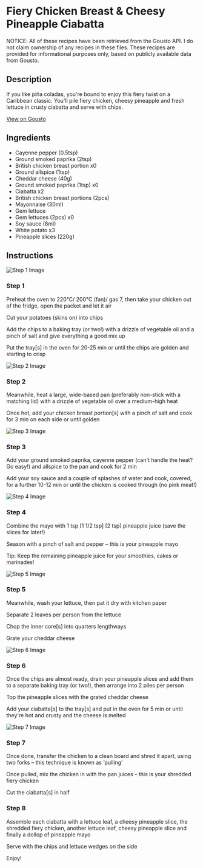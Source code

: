 # Fiery Chicken Breast & Cheesy Pineapple Ciabatta

NOTICE: All of these recipes have been retrieved from the Gousto API. I do not claim ownership of any recipes in these files. These recipes are provided for informational purposes only, based on publicly available data from Gousto.

## Description

If you like piña coladas, you're bound to enjoy this fiery twist on a Caribbean classic. You'll pile fiery chicken, cheesy pineapple and fresh lettuce in crusty ciabatta and serve with chips.

[View on Gousto](https://www.gousto.co.uk/recipes/cookbook/fiery-chicken-breast-cheesy-pineapple-ciabatta)

## Ingredients

- Cayenne pepper (0.5tsp)
- Ground smoked paprika (2tsp)
- British chicken breast portion x0
- Ground allspice (1tsp)
- Cheddar cheese (40g)
- Ground smoked paprika (1tsp) x0
- Ciabatta x2
- British chicken breast portions (2pcs)
- Mayonnaise (30ml)
- Gem lettuce
- Gem lettuces (2pcs) x0
- Soy sauce (8ml)
- White potato x3
- Pineapple slices (220g)

## Instructions

![Step 1 Image](https://production-media.gousto.co.uk/cms/recipe-step-image/step-1-copy-3-1684248622744-x200.jpg)

### Step 1

Preheat the oven to 220°C/ 200°C (fan)/ gas 7, then take your chicken out of the fridge, open the packet and let it air

Cut your potatoes (skins on) into chips

Add the chips to a baking tray (or two!) with a drizzle of vegetable oil and a pinch of salt and give everything a good mix up

Put the tray[s] in the oven for 20-25 min or until the chips are golden and starting to crisp

![Step 2 Image](https://production-media.gousto.co.uk/cms/recipe-step-image/step-2-copy-3-1684248626451-x200.jpg)

### Step 2

Meanwhile, heat a large, wide-based pan (preferably non-stick with a matching lid) with a drizzle of vegetable oil over a medium-high heat

Once hot, add your chicken breast portion[s] with a pinch of salt and cook for 3 min on each side or until golden

![Step 3 Image](https://production-media.gousto.co.uk/cms/recipe-step-image/step-3-copy-3-1684248629743-x200.jpg)

### Step 3

Add your ground smoked paprika, cayenne pepper (can't handle the heat? Go easy!) and allspice to the pan and cook for 2 min

Add your soy sauce and a couple of splashes of water and cook, covered, for a further 10-12 min or until the chicken is cooked through (no pink meat!)

![Step 4 Image](https://production-media.gousto.co.uk/cms/recipe-step-image/Step-4-copy-3-1684248632766-x200.jpg)

### Step 4

Combine the mayo with 1 tsp <span class="text-purple">[1 1/2 tsp] </span><span class="text-danger">[2 tsp]</span> pineapple juice (save the slices for later!)

Season with a pinch of salt and pepper – this is your pineapple mayo

Tip: Keep the remaining pineapple juice for your smoothies, cakes or marinades!

![Step 5 Image](https://production-media.gousto.co.uk/cms/recipe-step-image/step-5-copy-3-1684248637508-x200.jpg)

### Step 5

Meanwhile, wash your lettuce, then pat it dry with kitchen paper

Separate 2 leaves per person from the lettuce

Chop the inner core[s]<span class="text-danger"> </span>into quarters lengthways

Grate your cheddar cheese

![Step 6 Image](https://production-media.gousto.co.uk/cms/recipe-step-image/Step-6-copy-3-1684248640630-x200.jpg)

### Step 6

Once the chips are almost ready, drain your pineapple slices and add them to a separate baking tray (or two!), then arrange into 2 piles per person

Top the pineapple slices with the grated cheddar cheese

Add your ciabatta[s] to the tray[s] and put in the oven for 5 min or until they're hot and crusty and the cheese is melted

![Step 7 Image](https://production-media.gousto.co.uk/cms/recipe-step-image/step-7-copy-3-1684248643549-x200.jpg)

### Step 7

Once done, transfer the chicken to a clean board and shred it apart, using two forks – this technique is known as ‘pulling’

Once pulled, mix the chicken in with the pan juices – this is your shredded fiery chicken

Cut the ciabatta[s] in half

### Step 8

Assemble each ciabatta with a lettuce leaf, a cheesy pineapple slice, the shredded fiery chicken, another lettuce leaf, cheesy pineapple slice and finally a dollop of pineapple mayo

Serve with the chips and lettuce wedges on the side

Enjoy!

